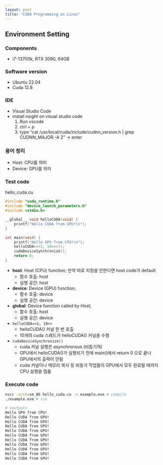 ```yaml
---
layout: post
title: "CUDA Programming on Linux"
---
```


## Environment Setting

### Components

- i7-13700k, RTX 3090, 64GB

### Software version

- Ubuntu 22.04
- Cuda 12.8

### IDE

- Visual Studio Code
- install nsight on visual studio code
    1. Run vscode
    2. ctrl + p
    3. type “cat /usr/local/cuda/include/cudnn_version.h | grep CUDNN_MAJOR -A 2” → enter

### 용어 정리

- Host: CPU를 의미
- Device: GPU를 의미

### Test code

hello_cuda.cu

```cpp
#include "cuda_runtime.h"
#include "device_launch_parameters.h"
#include <stdio.h>

__global__ void helloCUDA(void) {
    printf("Hello CUDA from GPU!\n");
}

int main(void) {
    printf("Hello GPU from CPU!\n");
    helloCUDA<<<1, 10>>>();
    cudaDeviceSynchronize();
    return 0;
}
```

- __host__: Host (CPU) function; 만약 따로 지정을 안한다면 host code가 default
    - 함수 호출: host
    - 실행 공간: host
- __device__: Device (GPU) function;
    - 함수 호출: device
    - 실행 공간: device
- __global__: Device function called by Host;
    - 함수 호출: host
    - 실행 공간: device
- `helloCUDA<<1, 10>>`
    - helloCUDA() 커널 한 번 호출
    - 10개의 cuda 스레드가 helloCUDA() 커널을 수행
- `cudaDeviceSynchronize()`
    - cuda 커널 실행은 asynchronous (비동기적)
    - GPU에서 helloCUDA()가 실행되기 전에 main()에서 return 0 으로 끝나 GPU에서의 출력이 안됨
    - cuda 커널이나 메모리 복사 등 비동기 작업들이 GPU에서 모두 완료될 때까지 CPU 실행을 멈춤

### Execute code

```bash
nvcc -arch=sm_86 hello_cuda.cu -o example.exe # compile
./example.exe # run

# <output>
Hello GPU from CPU!
Hello CUDA from GPU!
Hello CUDA from GPU!
Hello CUDA from GPU!
Hello CUDA from GPU!
Hello CUDA from GPU!
Hello CUDA from GPU!
Hello CUDA from GPU!
Hello CUDA from GPU!
Hello CUDA from GPU!
Hello CUDA from GPU!
```
